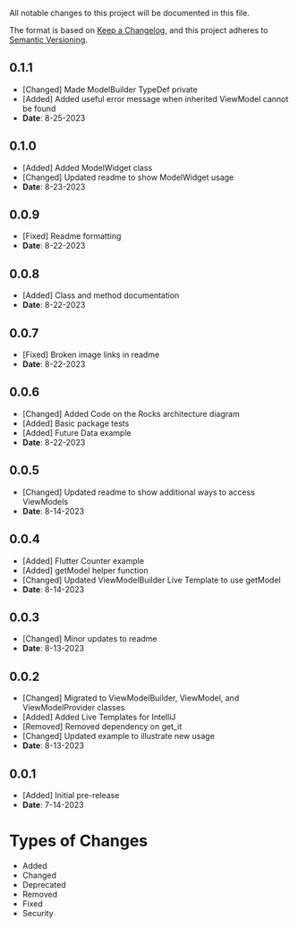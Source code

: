 All notable changes to this project will be documented in this file.

The format is based on [Keep a Changelog](https://keepachangelog.com/en/1.0.0/),
and this project adheres to [Semantic Versioning](https://semver.org/spec/v2.0.0.html).

## 0.1.1
- [Changed] Made ModelBuilder TypeDef private
- [Added] Added useful error message when inherited ViewModel cannot be found
- **Date**: 8-25-2023

## 0.1.0
- [Added] Added ModelWidget class
- [Changed] Updated readme to show ModelWidget usage
- **Date**: 8-23-2023

## 0.0.9
- [Fixed] Readme formatting
- **Date**: 8-22-2023

## 0.0.8
- [Added] Class and method documentation
- **Date**: 8-22-2023

## 0.0.7
- [Fixed] Broken image links in readme
- **Date**: 8-22-2023

## 0.0.6
- [Changed] Added Code on the Rocks architecture diagram
- [Added] Basic package tests
- [Added] Future Data example
- **Date**: 8-22-2023

## 0.0.5
- [Changed] Updated readme to show additional ways to access ViewModels
- **Date**: 8-14-2023

## 0.0.4
- [Added] Flutter Counter example
- [Added] getModel<T> helper function
- [Changed] Updated ViewModelBuilder Live Template to use getModel<T>
- **Date**: 8-14-2023

## 0.0.3
- [Changed] Minor updates to readme
- **Date**: 8-13-2023

## 0.0.2
- [Changed] Migrated to ViewModelBuilder, ViewModel, and ViewModelProvider classes
- [Added] Added Live Templates for IntelliJ
- [Removed] Removed dependency on get_it
- [Changed] Updated example to illustrate new usage
- **Date**: 8-13-2023

## 0.0.1
- [Added] Initial pre-release
- **Date**: 7-14-2023

# Types of Changes
- Added
- Changed
- Deprecated
- Removed
- Fixed
- Security